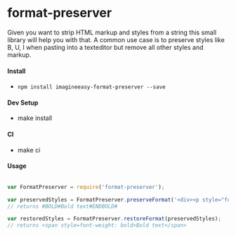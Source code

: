 # format-preserver

Given you want to strip HTML markup and styles from a string this small library will help you with that.
A common use case is to preserve styles like B, U, I when pasting into a texteditor but remove all other styles and markup.

#### Install

* `npm install imagineeasy-format-preserver --save`

#### Dev Setup

* make install

#### CI

* make ci

#### Usage

```js

var FormatPreserver = require('format-preserver');

var preservedStyles = FormatPreserver.preserveFormat('<div><p style="font-weight: bold">Bold text</p></div>');
// returns #BOLD#Bold text#ENDBOLD#

var restoredStyles = FormatPreserver.restoreFormat(preservedStyles);
// returns <span style=font-weight: bold>Bold text</span>
